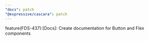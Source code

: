 ```yaml
---
"docs": patch
"@espressive/cascara": patch
---
```


feature(FDS-437):[Docs]: Create documentation for Button and Flex components
